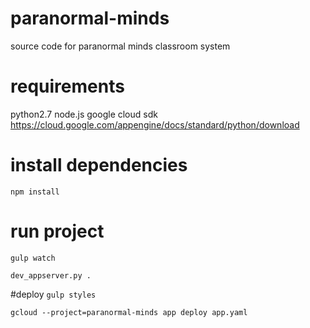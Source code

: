 # paranormal-minds
source code for paranormal minds classroom system

# requirements
 python2.7
 node.js
 google cloud sdk https://cloud.google.com/appengine/docs/standard/python/download
 
 
 # install dependencies
 
 `npm install`
 
 # run project
  `gulp watch`

 `dev_appserver.py .`
 
 
 #deploy
 `gulp styles`

 `gcloud --project=paranormal-minds app deploy app.yaml
`